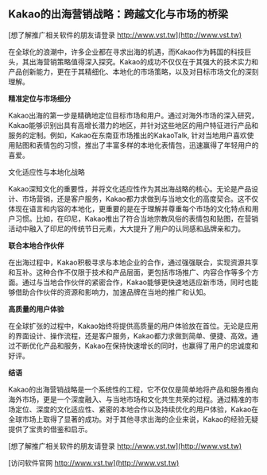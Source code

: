 ## **Kakao的出海营销战略：跨越文化与市场的桥梁**

[想了解推广相关软件的朋友请登录 http://www.vst.tw](http://www.vst.tw)

在全球化的浪潮中，许多企业都在寻求出海的机遇，而Kakao作为韩国的科技巨头，其出海营销策略值得深入探究。Kakao的成功不仅仅在于其强大的技术实力和产品创新能力，更在于其精细化、本地化的市场策略，以及对目标市场文化的深刻理解。

**精准定位与市场细分**

Kakao出海的第一步是精确地定位目标市场和用户。通过对海外市场的深入研究，Kakao能够识别出具有高增长潜力的地区，并针对这些地区的用户特征进行产品和服务的定制。例如，Kakao在东南亚市场推出的KakaoTalk, 针对当地用户喜欢使用贴图和表情包的习惯，推出了丰富多样的本地化表情包，迅速赢得了年轻用户的喜爱。

文化适应性与本地化战略

Kakao深知文化的重要性，并将文化适应性作为其出海战略的核心。无论是产品设计、市场营销，还是客户服务，Kakao都力求做到与当地文化的高度契合。这不仅体现在语言和内容的本地化，更重要的是在于理解并尊重每个市场的文化特点和用户习惯。比如，在印尼，Kakao推出了符合当地宗教风俗的表情包和贴图，在营销活动中融入了印尼的传统节日元素，大大提升了用户的认同感和品牌亲和力。

**联合本地合作伙伴**

在出海过程中，Kakao积极寻求与本地企业的合作，通过强强联合，实现资源共享和互补。这种合作不仅限于技术和产品层面，更包括市场推广、内容合作等多个方面。通过与当地合作伙伴的紧密合作，Kakao能够更快速地适应新市场，同时也能够借助合作伙伴的资源和影响力，加速品牌在当地的推广和认知。

**高质量的用户体验**

在全球扩张的过程中，Kakao始终将提供高质量的用户体验放在首位。无论是应用的界面设计、操作流程，还是客户服务，Kakao都力求做到简单、便捷、高效。通过不断优化产品和服务，Kakao在保持快速增长的同时，也赢得了用户的忠诚度和好评。

**结语**

Kakao的出海营销战略是一个系统性的工程，它不仅仅是简单地将产品和服务推向海外市场，更是一个深度融入、与当地市场和文化共生共荣的过程。通过精准的市场定位、深度的文化适应性、紧密的本地合作以及持续优化的用户体验，Kakao在全球市场上取得了显著的成功。对于其他寻求出海的企业来说，Kakao的经验无疑提供了宝贵的借鉴和启示。

[想了解推广相关软件的朋友请登录 http://www.vst.tw](http://www.vst.tw)


[访问软件官网 http://www.vst.tw](http://www.vst.tw)
